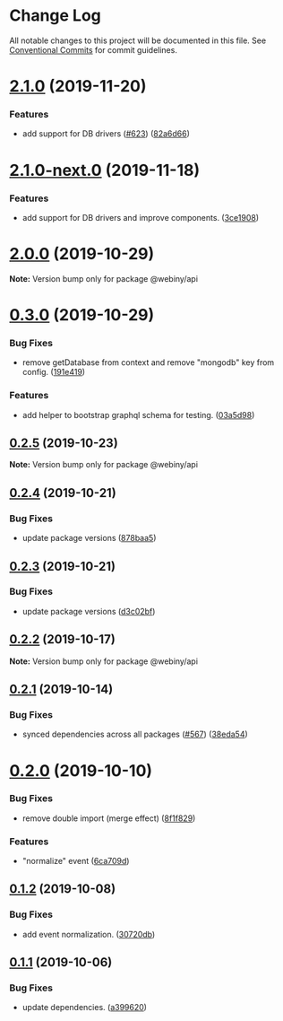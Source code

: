 # Change Log

All notable changes to this project will be documented in this file.
See [Conventional Commits](https://conventionalcommits.org) for commit guidelines.

# [2.1.0](https://github.com/webiny/webiny-js/compare/@webiny/api@2.0.0...@webiny/api@2.1.0) (2019-11-20)


### Features

* add support for DB drivers ([#623](https://github.com/webiny/webiny-js/issues/623)) ([82a6d66](https://github.com/webiny/webiny-js/commit/82a6d66d5ad96e4da13c035d2524c03bd50a7dff))





# [2.1.0-next.0](https://github.com/webiny/webiny-js/compare/@webiny/api@2.0.0...@webiny/api@2.1.0-next.0) (2019-11-18)


### Features

* add support for DB drivers and improve components. ([3ce1908](https://github.com/webiny/webiny-js/commit/3ce1908))





# [2.0.0](https://github.com/webiny/webiny-js/compare/@webiny/api@0.3.0...@webiny/api@2.0.0) (2019-10-29)

**Note:** Version bump only for package @webiny/api





# [0.3.0](https://github.com/webiny/webiny-js/compare/@webiny/api@0.2.5...@webiny/api@0.3.0) (2019-10-29)


### Bug Fixes

* remove getDatabase from context and remove "mongodb" key from config. ([191e419](https://github.com/webiny/webiny-js/commit/191e419))


### Features

* add helper to bootstrap graphql schema for testing. ([03a5d98](https://github.com/webiny/webiny-js/commit/03a5d98))





## [0.2.5](https://github.com/webiny/webiny-js/compare/@webiny/api@0.2.4...@webiny/api@0.2.5) (2019-10-23)

**Note:** Version bump only for package @webiny/api





## [0.2.4](https://github.com/webiny/webiny-js/compare/@webiny/api@0.2.3...@webiny/api@0.2.4) (2019-10-21)


### Bug Fixes

* update package versions ([878baa5](https://github.com/webiny/webiny-js/commit/878baa51dd747e3a2962da89cbb68ea15779a04f))





## [0.2.3](https://github.com/webiny/webiny-js/compare/@webiny/api@0.2.2...@webiny/api@0.2.3) (2019-10-21)


### Bug Fixes

* update package versions ([d3c02bf](https://github.com/webiny/webiny-js/commit/d3c02bfe2b47f474d8a1a474ee937207d8e941e8))





## [0.2.2](https://github.com/webiny/webiny-js/compare/@webiny/api@0.2.1...@webiny/api@0.2.2) (2019-10-17)

**Note:** Version bump only for package @webiny/api





## [0.2.1](https://github.com/webiny/webiny-js/compare/@webiny/api@0.2.0...@webiny/api@0.2.1) (2019-10-14)


### Bug Fixes

* synced dependencies across all packages ([#567](https://github.com/webiny/webiny-js/issues/567)) ([38eda54](https://github.com/webiny/webiny-js/commit/38eda547bead6e8a2c46875730bbcd8f1227e475))





# [0.2.0](https://github.com/webiny/webiny-js/compare/@webiny/api@0.1.2...@webiny/api@0.2.0) (2019-10-10)


### Bug Fixes

* remove double import (merge effect) ([8f1f829](https://github.com/webiny/webiny-js/commit/8f1f829))


### Features

* "normalize" event ([6ca709d](https://github.com/webiny/webiny-js/commit/6ca709d))





## [0.1.2](https://github.com/webiny/webiny-js/compare/@webiny/api@0.1.1...@webiny/api@0.1.2) (2019-10-08)


### Bug Fixes

* add event normalization. ([30720db](https://github.com/webiny/webiny-js/commit/30720db))





## [0.1.1](https://github.com/webiny/webiny-js/compare/@webiny/api@0.1.0...@webiny/api@0.1.1) (2019-10-06)


### Bug Fixes

* update dependencies. ([a399620](https://github.com/webiny/webiny-js/commit/a399620))
